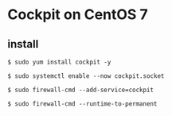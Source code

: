 # Cockpit on CentOS 7

## install

```console
$ sudo yum install cockpit -y
```

```console
$ sudo systemctl enable --now cockpit.socket
```

```console
$ sudo firewall-cmd --add-service=cockpit

$ sudo firewall-cmd --runtime-to-permanent
```
